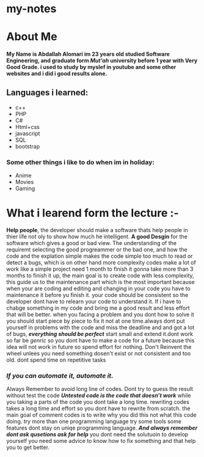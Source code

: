 # my-notes
About Me
===========
#### My Name is Abdallah Alomari im 23 years old studied **Software Engineering**, and graduate form ***Mut'ah*** university before 1 year with **Very Good** Grade. i used to study by myslef in youtube and some other websites and i did i good results alone.
 
## Languages i learned:
- c++   
- PHP 
- C#
- Html+css
- javascript
- SQL
- bootstrap

### Some other things i like to do when im in holiday: 
- Anime 
- Movies 
- Gaming 

# What i learend form the lecture :-
 **Help people**, the developer should make a software thats help people in thier life not oly to show how much he intelligent.
**A good Desgin** for the software which gives a good or bad view.
The understanding of the requiremt selecting the good progreammer or the bad one, and how the code and the explation simple makes the code simple too much to read or detect a bugs, which is on other hand more complexity codes make a lot of work like a simple project need 1 month to finish it gonna take more than 3 months to finish it up, the main goal is to create code with less complexity, this guide us to the maintenance part which is the most important because when your are coding and editing and changing in your code you have to maintenance it before yu finish it.
your code should be consistent so the developer dont have to relearn your code to understand it.
If i have to chabge something in my code and bring me a good result and less effort that will be better. when you facing a problem and you dont how to solve it you should start piece by piece to fix it not at one time.always dont put yourself in problems with the code and miss the deadline and and got a lot of bugs, ***everything should be perfect*** start small and extend it.dont work so far be *genric* so you dont have to make  a code for a future because this idea will not work in future so spend effort for nothing. Don't Reinvent the wheel unlees you need something dosen't exist or not consistent and too old.
dont spend time on repetitive tasks 
### *If you can automate it, automate it.*
Always Remember to avoid long line of codes.
Dont try to guess the result without test the code 
***Untested code is the code that doesn’t work***
while you taking a parts of the code you dont take a long time.
rewriting codes takes a long time and effort so you dont have to rewrite from scratch.
the main goal of comment codes is to write why you did this not what this code doing.
try more than one programming language try some tools some features dont stay on uniqe programming language.
***And always remember dont ask  qusetions ask for help*** 
you dont need the solutuoin to develop yourself you need some advice to know how to fix something and that help you to get better.
